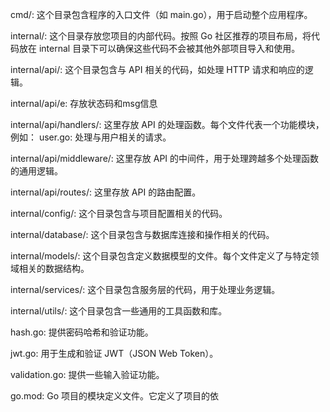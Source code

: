 cmd/: 这个目录包含程序的入口文件（如 main.go），用于启动整个应用程序。

internal/: 这个目录存放您项目的内部代码。按照 Go 社区推荐的项目布局，将代码放在 internal 目录下可以确保这些代码不会被其他外部项目导入和使用。

internal/api/: 这个目录包含与 API 相关的代码，如处理 HTTP 请求和响应的逻辑。

internal/api/e: 存放状态码和msg信息

internal/api/handlers/: 这里存放 API 的处理函数。每个文件代表一个功能模块，例如： user.go: 处理与用户相关的请求。

internal/api/middleware/: 这里存放 API 的中间件，用于处理跨越多个处理函数的通用逻辑。

internal/api/routes/: 这里存放 API 的路由配置。

internal/config/: 这个目录包含与项目配置相关的代码。

internal/database/: 这个目录包含与数据库连接和操作相关的代码。

internal/models/: 这个目录包含定义数据模型的文件。每个文件定义了与特定领域相关的数据结构。

internal/services/: 这个目录包含服务层的代码，用于处理业务逻辑。

internal/utils/: 这个目录包含一些通用的工具函数和库。

hash.go: 提供密码哈希和验证功能。

jwt.go: 用于生成和验证 JWT（JSON Web Token）。

validation.go: 提供一些输入验证功能。

go.mod: Go 项目的模块定义文件。它定义了项目的依
